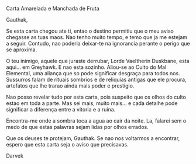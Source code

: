  Carta Amarelada e Manchada de Fruta

Gauthak,

Se esta carta chegou ate ti, entao o destino permitiu que o meu aviso chegasse
as tuas maos. Nao tenho muito tempo, e temo que ja me estejam a seguir.
Contudo, nao poderia deixar-te na ignorancia perante o perigo que se aproxima.

O teu inimigo, aquele que juraste derrubar, Lorde Vaeltherin Duskbane, esta
aqui... em Greyhawk. E nao esta sozinho. Aliou-se ao Culto do Mal Elemental,
uma aliança que so pode significar desgraça para todos nos. Sussurros falam de
rituais sombrios e de reliquias antigas que ele procura, artefatos que lhe
trarao ainda mais poder e prestigio.

Nao posso revelar tudo por esta carta, pois suspeito que os olhos do culto
estao em toda a parte. Mas sei mais, muito mais... e cada detalhe pode
significar a diferença entre a vitoria e a ruina.

Encontra-me onde a sombra toca a agua ao cair da noite. La, falarei sem o medo
de que estas palavras sejam lidas por olhos errados.

Que os deuses te protejam, Gauthak. Se nao nos voltarmos a encontrar, espero
que esta carta seja o aviso que precisavas.

Darvek
























